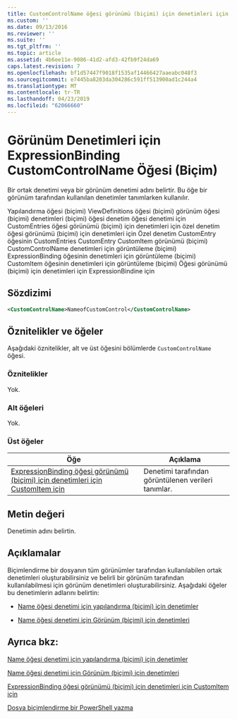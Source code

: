 ```yaml
---
title: CustomControlName öğesi görünümü (biçimi) için denetimleri için ExpressionBinding için | Microsoft Docs
ms.custom: ''
ms.date: 09/13/2016
ms.reviewer: ''
ms.suite: ''
ms.tgt_pltfrm: ''
ms.topic: article
ms.assetid: 4b6ee11e-9086-41d2-afd3-42fb9f24da69
caps.latest.revision: 7
ms.openlocfilehash: bf1d57447f9018f1535af14466427aaeabc048f3
ms.sourcegitcommit: e7445ba8203da304286c591ff513900ad1c244a4
ms.translationtype: MT
ms.contentlocale: tr-TR
ms.lasthandoff: 04/23/2019
ms.locfileid: "62066660"
---
```

# <a name="customcontrolname-element-for-expressionbinding-for-controls-for-view-format"></a>Görünüm Denetimleri için ExpressionBinding CustomControlName Öğesi (Biçim)

Bir ortak denetimi veya bir görünüm denetimi adını belirtir. Bu öğe bir görünüm tarafından kullanılan denetimler tanımlarken kullanılır.

Yapılandırma öğesi (biçimi) ViewDefinitions öğesi (biçimi) görünüm öğesi (biçimi) denetimleri (biçimi) öğesi denetim öğesi denetimi için CustomEntries öğesi görünümü (biçimi) için denetimleri için özel denetim öğesi görünümü (biçimi) için denetimleri için Özel denetim CustomEntry öğesinin CustomEntries CustomEntry CustomItem görünümü (biçimi) CustomControlName denetimleri için görüntüleme (biçimi) ExpressionBinding öğesinin denetimleri için görüntüleme (biçimi) CustomItem öğesinin denetimleri için görüntüleme (biçimi) Öğesi görünümü (biçimi) için denetimleri için ExpressionBindine için

## <a name="syntax"></a>Sözdizimi

```xml
<CustomControlName>NameofCustomControl</CustomControlName>
```

## <a name="attributes-and-elements"></a>Öznitelikler ve öğeler

Aşağıdaki öznitelikler, alt ve üst öğesini bölümlerde `CustomControlName` öğesi.

### <a name="attributes"></a>Öznitelikler

Yok.

### <a name="child-elements"></a>Alt öğeleri

Yok.

### <a name="parent-elements"></a>Üst öğeler

|Öğe|Açıklama|
|-------------|-----------------|
|[ExpressionBinding öğesi görünümü (biçimi) için denetimleri için CustomItem için](./expressionbinding-element-for-customitem-for-controls-for-view-format.md)|Denetimi tarafından görüntülenen verileri tanımlar.|

## <a name="text-value"></a>Metin değeri

Denetimin adını belirtin.

## <a name="remarks"></a>Açıklamalar

Biçimlendirme bir dosyanın tüm görünümler tarafından kullanılabilen ortak denetimleri oluşturabilirsiniz ve belirli bir görünüm tarafından kullanılabilmesi için görünüm denetimleri oluşturabilirsiniz. Aşağıdaki öğeler bu denetimlerin adlarını belirtin:

- [Name öğesi denetimi için yapılandırma (biçimi) için denetimler](./name-element-for-control-for-controls-for-configuration-format.md)

- [Name öğesi denetimi için Görünüm (biçimi) için denetimleri](./name-element-for-control-for-controls-for-view-format.md)

## <a name="see-also"></a>Ayrıca bkz:

[Name öğesi denetimi için yapılandırma (biçimi) için denetimler](./name-element-for-control-for-controls-for-configuration-format.md)

[Name öğesi denetimi için Görünüm (biçimi) için denetimleri](./name-element-for-control-for-controls-for-view-format.md)

[ExpressionBinding öğesi görünümü (biçimi) için denetimleri için CustomItem için](./expressionbinding-element-for-customitem-for-controls-for-view-format.md)

[Dosya biçimlendirme bir PowerShell yazma](./writing-a-powershell-formatting-file.md)
